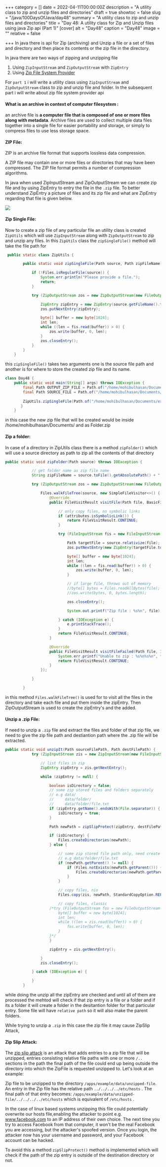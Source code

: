 +++
category = []
date = 2022-04-11T00:00:00Z
description = "A utility class to zip and unzip files and directories"
draft = true
showtoc = false
slug = "/java/100DaysOfJava/day48"
summary = "A utility class to zip and unzip files and directories"
title = "Day 48: A utility class for Zip and Unzip files using java Zip api (Part 1)"
[cover]
alt = "Day48"
caption = "Day48"
image = ""
relative = false

+++
In java there is api for Zip (archiving) and Unzip a file or a set of files and directory and then place its contents or the zip file in the directory.

In java there are two ways of zipping and unzipping file

1. Using `ZipInputStream` and `ZipOutputStream` with `ZipEntry`
2. Using [Zip File System Provider](https://docs.oracle.com/javase/8/docs/technotes/guides/io/fsp/zipfilesystemprovider.html "Zip File System Provider")

For `part 1` i will write a utility class using `ZipInputStream` and `ZipOutputStream` class to zip and unzip file and folder. In the subsequent part i will write about zip file system provider api

#### What is an archive in context of computer filesystem :

an archive file is **a computer file that is composed of one or more files along with metadata**. Archive files are used to collect multiple data files together into a single file for easier portability and storage, or simply to compress files to use less storage space.

#### ZIP File:

ZIP is an archive file format that supports lossless data compression.

A ZIP file may contain one or more files or directories that may have been compressed. The ZIP file format permits a number of compression algorithms.

In java when used ZipInputStream and ZipOutputStream we  can create zip file and by using ZipEntry to entry the file in the `.zip` file. To better understand ZipEntry a picture of files and its zip file and what are ZipEntry regarding that file is given below.

![](https://s1.o7planning.com/en/10195/images/18542.png)

#### Zip Single File:

Now to create a zip file of any particular file an utility class is created `ZipUtils` which will use `ZipInputStream` along with `ZipOutputStream` to zip and unzip any files. In this `ZipUtils` class the `zipSingleFile()` method will take the file path for

```java
 public static class ZipUtils {

        public static void zipSingleFile(Path source, Path zipFileName) throws IOException {

            if (!Files.isRegularFile(source)) {
                System.err.println("Please provide a file.");
                return;
            }

            try (ZipOutputStream zos = new ZipOutputStream(new FileOutputStream(zipFileName.toString())); FileInputStream fis = new FileInputStream(source.toFile())) {

                ZipEntry zipEntry = new ZipEntry(source.getFileName().toString());
                zos.putNextEntry(zipEntry);

                byte[] buffer = new byte[1024];
                int len;
                while ((len = fis.read(buffer)) > 0) {
                    zos.write(buffer, 0, len);
                }
                zos.closeEntry();
            }
        }
    }
```

this `zipSingleFile()` takes two arguments one is the source file path and another is for where to store the created zip file and its name.

```java
class Day48 {
    public static void main(String[] args) throws IOException {
        final Path OUTPUT_ZIP_FILE = Path.of("/home/mohibulhasan/Documents/Folder.zip");
        final Path SOURCE_FILE = Path.of("/home/mohibulhasan/Documents/example.txt");
        
        ZipUtils.zipSingleFile(Path.of("/home/mohibulhasan/Documents/example.txt"),OUTPUT_ZIP_FILE);
       }
    }
```

in this case the new zip file that will be created would be inside /home/mohibulhasan/Documents/ and as Folder.zip

#### Zip a folder:

In case of a directory in ZipUtils class there is a method `zipFolder()` which will use a source directory as path to zip all the contents of that directory

```java
public static void zipFolder(Path source) throws IOException {

            // get folder name as zip file name
            String zipFileName = source.toFile().getAbsolutePath() + ".zip";

            try (ZipOutputStream zos = new ZipOutputStream(new FileOutputStream(zipFileName))) {

                Files.walkFileTree(source, new SimpleFileVisitor<>() {
                    @Override
                    public FileVisitResult visitFile(Path file, BasicFileAttributes attributes) {

                        // only copy files, no symbolic links
                        if (attributes.isSymbolicLink()) {
                            return FileVisitResult.CONTINUE;
                        }

                        try (FileInputStream fis = new FileInputStream(file.toFile())) {

                            Path targetFile = source.relativize(file);
                            zos.putNextEntry(new ZipEntry(targetFile.toString()));

                            byte[] buffer = new byte[1024];
                            int len;
                            while ((len = fis.read(buffer)) > 0) {
                                zos.write(buffer, 0, len);
                            }

                            // if large file, throws out of memory
                            //byte[] bytes = Files.readAllBytes(file);
                            //zos.write(bytes, 0, bytes.length);

                            zos.closeEntry();

                            System.out.printf("Zip file : %s%n", file);

                        } catch (IOException e) {
                            e.printStackTrace();
                        }
                        return FileVisitResult.CONTINUE;
                    }

                    @Override
                    public FileVisitResult visitFileFailed(Path file, IOException exc) {
                        System.err.printf("Unable to zip : %s%n%s%n", file, exc);
                        return FileVisitResult.CONTINUE;
                    }
                });

            }

        }
```

in this method `Files.walkFileTree()` is used for to visit all the files in the directory and take each file and put them inside the zipEntry. Then ZipOutputStream is used to create the zipEntry's and the added.

#### Unzip a .zip File:

If need to unzip a `.zip` file and extract the files and folder of that zip file, we need to give the zip file path and destiantion path where the .zip file will be extracted.

```java
public static void unzipIt(Path sourceFilePath, Path destFilePath) {
            try (ZipInputStream zis = new ZipInputStream(new FileInputStream(sourceFilePath.toFile()))) {

                // list files in zip
                ZipEntry zipEntry = zis.getNextEntry();

                while (zipEntry != null) {

                    boolean isDirectory = false;
                    // some zip stored files and folders separately
                    // e.g data/
                    //     data/folder/
                    //     data/folder/file.txt
                    if (zipEntry.getName().endsWith(File.separator)) {
                        isDirectory = true;
                    }

                    Path newPath = zipSlipProtect(zipEntry, destFilePath);

                    if (isDirectory) {
                        Files.createDirectories(newPath);
                    } else {

                        // some zip stored file path only, need create parent directories
                        // e.g data/folder/file.txt
                        if (newPath.getParent() != null) {
                            if (Files.notExists(newPath.getParent())) {
                                Files.createDirectories(newPath.getParent());
                            }
                        }

                        // copy files, nio
                        Files.copy(zis, newPath, StandardCopyOption.REPLACE_EXISTING);

                        // copy files, classic
                    /*try (FileOutputStream fos = new FileOutputStream(newPath.toFile())) {
                        byte[] buffer = new byte[1024];
                        int len;
                        while ((len = zis.read(buffer)) > 0) {
                            fos.write(buffer, 0, len);
                        }
                    }*/
                    }

                    zipEntry = zis.getNextEntry();

                }
                zis.closeEntry();

            } catch (IOException e) {

            }
        }
```

while doing the unzip all the zipEntry are checked and until all of them are processed the mehtod will check if that zip entry is a file or a folder and if its a folder it will create a folder in the desitantion folder for that particular entry. Some file will have `relative path` so it will also make the parent folders.

While trying to unzip a `.zip` in this case the zip file it may cause ZipSlip Attack,

#### Zip Slip Attack:

The [zip slip attack](https://www.infoq.com/news/2018/06/zip-slip/ "Zip Slip attack") is  an attack that adds entries to a zip file that will be unzipped, entries consisting relative file paths with one or more `/..` sections in the path the final path of the file could end up being outside the directory into which the ZipFile is requested unzipped to. Let's look at an example:

Zip file to be unzipped to the directory `/apps/example/data/unzipped-file`. An entry in the Zip file has the relative path `../../../../etc/hosts` . The final path of that entry becomes: `/apps/example/data/unzipped-file/../../../../etc/hosts` which is equivalent of `/etc/hosts` .

In the case of linux  based systems unzipping this file could potentially overwrite our hosts file,enabling the attacker to point e.g. www.facebook.com to an IP address of their own choice. The next time you try to access Facebook from that computer, it won't be the real Facebook you are accessing, but the attacker's spoofed version. Once you login, the attacker now has your username and password, and your Facebook account can be hacked.

To avoid this a method `zipSlipProtect()` method is implemented which will check if the path of the zip entry is outside of the destination directory or not.
